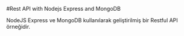 #Rest API with Nodejs Express and MongoDB

NodeJS Express ve MongoDB kullanılarak geliştirilmiş bir Restful API örneğidir.